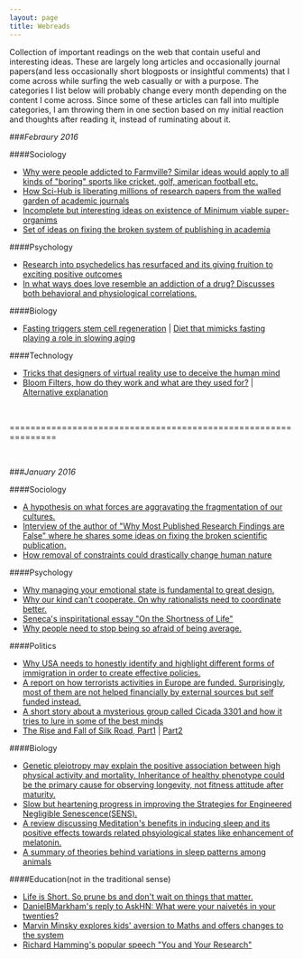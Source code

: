 ```yaml
---
layout: page
title: Webreads
---
```



Collection of important readings on the web that contain useful and interesting ideas. These are largely long articles and occasionally journal papers(and less occasionally short blogposts or insightful comments) that I come across while surfing the web casually or with a purpose. The categories I list below will probably change every month depending on the content I come across. Since some of these articles can fall into multiple categories, I am throwing them in one section based on my initial reaction and thoughts after reading it, instead of ruminating about it.


###<em>Febraury 2016</em>

####Sociology
  * [Why were people addicted to Farmville? Similar ideas would apply to all kinds of "boring" sports like cricket, golf, american football etc.](http://www.businessinsider.com/the-cleverest-explanation-as-to-why-zynga-is-a-multi-billion-company-you-will-ever-read-2010-4?IR=T)
  * [How Sci-Hub is liberating millions of research papers from the walled garden of academic journals](http://bigthink.com/neurobonkers/a-pirate-bay-for-science)
  * [Incomplete but interesting ideas on existence of Minimum viable super-organims](http://www.ribbonfarm.com/2016/02/11/minimum-viable-superorganism/)
  * [Set of ideas on fixing the broken system of publishing in academia](http://bjoern.brembs.net/2015/09/many-symptoms-one-disease/)
  
####Psychology
  * [Research into psychedelics has resurfaced and its giving fruition to exciting positive outcomes](http://www.newyorker.com/magazine/2015/02/09/trip-treatment)
  * [In what ways does love resemble an addiction of a drug? Discusses both behavioral and physiological correlations.](http://nautil.us/issue/33/attraction/love-is-like-cocaine) 
  
####Biology
  * [Fasting triggers stem cell regeneration](https://news.usc.edu/63669/fasting-triggers-stem-cell-regeneration-of-damaged-old-immune-system/) |  [Diet that mimicks fasting playing a role in slowing aging](https://news.usc.edu/82959/diet-that-mimics-fasting-appears-to-slow-aging/)
  
####Technology
  * [Tricks that designers of virtual reality use to deceive the human mind](http://nautil.us/issue/32/space/these-tricks-make-virtual-reality-feel-real)  
  * [Bloom Filters, how do they work and what are they used for?](https://www.jasondavies.com/bloomfilter/) | [Alternative explanation](http://billmill.org/bloomfilter-tutorial/)

<br />

===============================================================

<br />

###<em>January 2016</em>

####Sociology
  * [A hypothesis on what forces are aggravating the fragmentation of our cultures.](http://paulgraham.com/re.html)
  * [Interview of the author of "Why Most Published Research Findings are False" where he shares some ideas on fixing the broken scientific publication.](http://www.vox.com/2015/2/16/8034143/john-ioannidis-interview)
  * [How removal of constraints could drastically change human nature](http://kajsotala.fi/2012/10/technology-will-destroy-human-nature/)

####Psychology
  * [Why managing your emotional state is fundamental to great design.](http://deep.design/design-like-an-astronaut/)
  * [Why our kind can't cooperate. On why rationalists need to coordinate better.](http://lesswrong.com/lw/3h/why_our_kind_cant_cooperate/)
  * [Seneca's inspiritational essay "On the Shortness of Life"](http://www.edbatista.com/files/2013/Seneca-On-the-Shortness-of-Life-Excerpts.pdf)
  * [Why people need to stop being so afraid of being average.](http://markmanson.net/being-average)

####Politics
  * [Why USA needs to honestly identify and highlight different forms of immigration in order to create effective policies.](http://www.theatlantic.com/politics/archive/2015/12/refugees/419976/)
  * [A report on how terrorists activities in Europe are funded. Surprisingly, most of them are not helped financially by external sources but self funded instead.](http://www.ffi.no/no/Rapporter/14-02234.pdf)
  * [A short story about a mysterious group called Cicada 3301 and how it tries to lure in some of the best minds](http://www.rollingstone.com/culture/features/cicada-solving-the-webs-deepest-mystery-20150115)
  * [The Rise and Fall of Silk Road, Part1](http://www.wired.com/2015/04/silk-road-1/) | [Part2](http://www.wired.com/2015/05/silk-road-2/)
  
####Biology
  * [Genetic pleiotropy may explain the positive association between high physical activity and mortality. Inheritance of healthy phenotype could be the primary cause for observing longevity, not fitness attitude after maturity.](http://www.nature.com/articles/srep18259)
  * [Slow but heartening progress in improving the Strategies for Engineered Negligible Senescence(SENS).](https://www.fightaging.org/archives/2015/12/a-look-back-at-2015-in-longevity-science.php)
  * [A review discussing Meditation's benefits in inducing sleep and its positive effects towards related phsyiological states like enhancement of melatonin.](https://www.ncbi.nlm.nih.gov/pmc/articles/PMC3328970/)
  * [A summary of theories behind variations in sleep patterns among animals](http://classic.sciencemag.org/content/337/6102/1610.long)
  
####Education(not in the traditional sense)
  * [Life is Short. So prune bs and don't wait on things that matter.](paulgraham.com/vb.html)
  * [DanielBMarkham's reply to AskHN: What were your naivetés in your twenties?](https://news.ycombinator.com/item?id=1474454)
  * [Marvin Minsky explores kids' aversion to Maths and offers changes to the system](http://web.media.mit.edu/~minsky/OLPC-1.html)
  * [Richard Hamming's popular speech "You and Your Research"](http://www.cs.virginia.edu/~robins/YouAndYourResearch.html)
